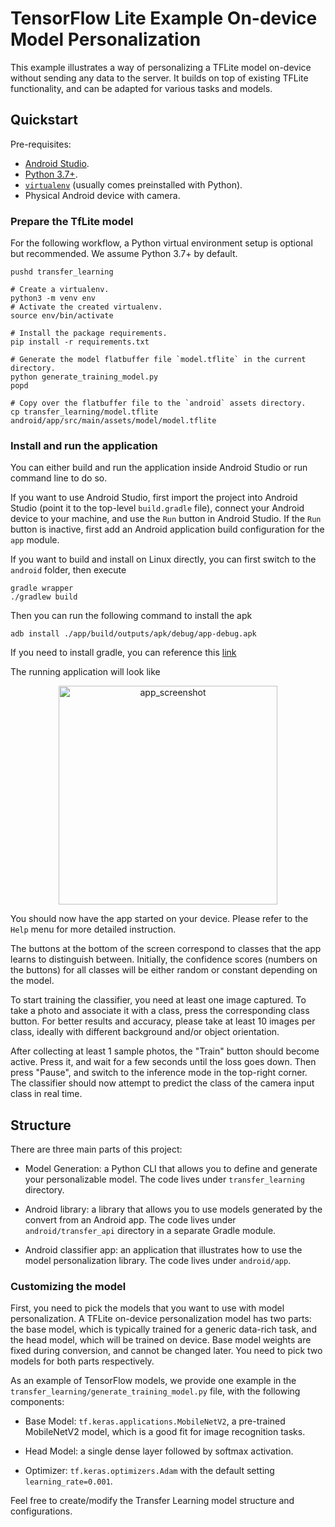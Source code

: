 # TensorFlow Lite Example On-device Model Personalization

This example illustrates a way of personalizing a TFLite model
on-device without sending any data to the server. It builds
on top of existing TFLite functionality, and can be adapted
for various tasks and models.

## Quickstart

Pre-requisites:

- [Android Studio](https://developer.android.com/studio).
- [Python 3.7+](https://www.python.org/downloads/).
- [`virtualenv`](https://packaging.python.org/guides/installing-using-pip-and-virtual-environments/#installing-virtualenv)
  (usually comes preinstalled with Python).
- Physical Android device with camera.

### Prepare the TfLite model

For the following workflow, a Python virtual environment setup is optional but
recommended. We assume Python 3.7+ by default.

```shell
pushd transfer_learning

# Create a virtualenv.
python3 -m venv env
# Activate the created virtualenv.
source env/bin/activate

# Install the package requirements.
pip install -r requirements.txt

# Generate the model flatbuffer file `model.tflite` in the current directory.
python generate_training_model.py
popd

# Copy over the flatbuffer file to the `android` assets directory.
cp transfer_learning/model.tflite android/app/src/main/assets/model/model.tflite
```

### Install and run the application

You can either build and run the application inside Android Studio
or run command line to do so.

If you want to use Android Studio, first import the
project into Android Studio (point it to the top-level `build.gradle`
file), connect your Android device to your machine, and use the
`Run` button in Android Studio. If the `Run` button is inactive,
first add an Android application build configuration for the `app`
module.

If you want to build and install on Linux directly, you can first
switch to the `android` folder, then execute

```shell
gradle wrapper
./gradlew build
```

Then you can run the following command to install the apk

```shell
adb install ./app/build/outputs/apk/debug/app-debug.apk
```

If you need to install gradle, you can reference this [link](https://docs.gradle.org/current/userguide/installation.html)

The running application will look like

<p align="center">
  <img src="app_screenshot.png" alt="app_screenshot" width="350"/>
</p>

You should now have the app started on your device. Please refer to the `Help`
menu for more detailed instruction.

The buttons at the bottom of the screen correspond to classes that the app
learns to distinguish between. Initially, the confidence scores
(numbers on the buttons) for all classes will be either random
or constant depending on the model.

To start training the classifier, you need at least one image captured.
To take a photo and associate it with a class, press the corresponding
class button. For better results and accuracy, please take at least 10
images per class, ideally with different background and/or object orientation.

After collecting at least 1 sample photos, the "Train" button should
become active. Press it, and wait for a few seconds until the loss
goes down. Then press "Pause", and switch to the inference
mode in the top-right corner.  The classifier should now attempt
to predict the class of the camera input class in real time.

## Structure

There are three main parts of this project:

- Model Generation: a Python CLI that allows you to
  define and generate your personalizable model. The code
  lives under `transfer_learning` directory.

- Android library: a library that allows you to use models
  generated by the convert from an Android app. The code
  lives under `android/transfer_api` directory in a separate
  Gradle module.

- Android classifier app: an application that illustrates
  how to use the model personalization library. The code lives
  under `android/app`.

### Customizing the model

First, you need to pick the models that you want to use with model
personalization. A TFLite on-device personalization model has two parts:
the base model, which is typically trained for a generic data-rich task,
and the head model, which will be trained on device. Base model weights
are fixed during conversion, and cannot be changed later. You need
to pick two models for both parts respectively.

As an example of TensorFlow models, we provide one example in the
`transfer_learning/generate_training_model.py` file, with the following
components:

- Base Model: `tf.keras.applications.MobileNetV2`, a pre-trained
  MobileNetV2 model, which is a good fit for image recognition tasks.

- Head Model: a single dense layer followed by softmax activation.

- Optimizer: `tf.keras.optimizers.Adam` with the default setting
  `learning_rate=0.001`.

Feel free to create/modify the Transfer Learning model structure and
configurations.
